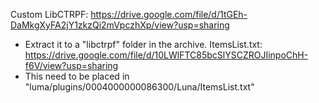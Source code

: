 Custom LibCTRPF: https://drive.google.com/file/d/1tGEh-DaMkgXyFA2jY1zkzQi2mVpczhXp/view?usp=sharing
- Extract it to a "libctrpf" folder in the archive.
ItemsList.txt: https://drive.google.com/file/d/10LWlFTC85bcSlYSCZROJIinpoChH-f6V/view?usp=sharing
- This need to be placed in "luma/plugins/0004000000086300/Luna/ItemsList.txt"
